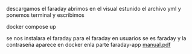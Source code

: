 descargamos el faraday abrimos en el visual estunido el archivo yml y ponemos terminal y escribimos 


docker compose up


se nos instalara el faraday para el faraday en usuarios se es faraday y la contraseña aparece en docker enla parte faraday-app
[manual.pdf](https://github.com/user-attachments/files/18424763/manual.pdf)
